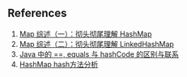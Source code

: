 ## References

1. [Map 综述（一）：彻头彻尾理解 HashMap](https://blog.csdn.net/justloveyou_/article/details/62893086)
2. [Map 综述（二）：彻头彻尾理解 LinkedHashMap](https://blog.csdn.net/justloveyou_/article/details/71713781)
3. [Java 中的 ==, equals 与 hashCode 的区别与联系](https://blog.csdn.net/justloveyou_/article/details/52464440)
4. [HashMap hash方法分析](https://www.iteye.com/topic/709945)
